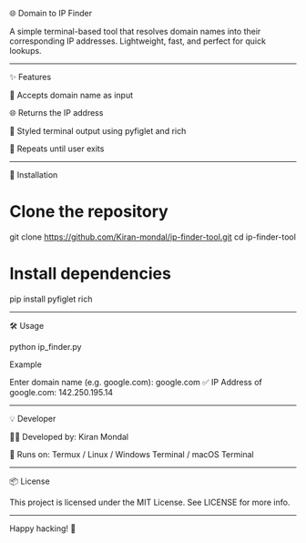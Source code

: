 🌐 Domain to IP Finder



A simple terminal-based tool that resolves domain names into their corresponding IP addresses. Lightweight, fast, and perfect for quick lookups.


---

✨ Features

🔗 Accepts domain name as input

🌐 Returns the IP address

🎨 Styled terminal output using pyfiglet and rich

🔁 Repeats until user exits



---

🚀 Installation

# Clone the repository
git clone https://github.com/Kiran-mondal/ip-finder-tool.git
cd ip-finder-tool

# Install dependencies
pip install pyfiglet rich


---

🛠 Usage

python ip_finder.py

Example

Enter domain name (e.g. google.com): google.com
✅ IP Address of google.com: 142.250.195.14


---

💡 Developer

👨‍💻 Developed by: Kiran Mondal

📍 Runs on: Termux / Linux / Windows Terminal / macOS Terminal



---

📦 License

This project is licensed under the MIT License. See LICENSE for more info.


---

Happy hacking! 🚀


